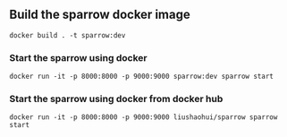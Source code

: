 ## Build the sparrow docker image
```
docker build . -t sparrow:dev
```

### Start the sparrow using docker
```
docker run -it -p 8000:8000 -p 9000:9000 sparrow:dev sparrow start
```
### Start the sparrow using docker from docker hub
```
docker run -it -p 8000:8000 -p 9000:9000 liushaohui/sparrow sparrow start
```
